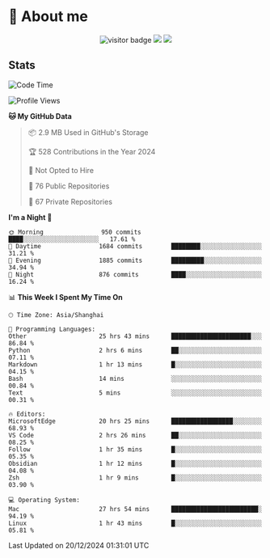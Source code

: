 <!-- ![](https://youpai.roccoshi.top/img/20200804214216.png) -->

# 🧐 About me
 
<p align="center">
<img src="https://visitor-badge.laobi.icu/badge?page_id=Lincest.Lincest&title=hits" alt="visitor badge"/>
<a href="mailto:imroccoshi@gmail.com"><img src="https://img.shields.io/badge/gmail-imroccoshi%40gmail.com-red"></a>
<a href="https://blog.roccoshi.top"><img src="https://img.shields.io/badge/blog-roccoshi-green"></a>
</p>

## Stats

<!--START_SECTION:waka-->
![Code Time](http://img.shields.io/badge/Code%20Time-1%2C812%20hrs%2047%20mins-blue)

![Profile Views](http://img.shields.io/badge/Profile%20Views-0-blue)

**🐱 My GitHub Data** 

> 📦 2.9 MB Used in GitHub's Storage 
 > 
> 🏆 528 Contributions in the Year 2024
 > 
> 🚫 Not Opted to Hire
 > 
> 📜 76 Public Repositories 
 > 
> 🔑 67 Private Repositories 
 > 
**I'm a Night 🦉** 

```text
🌞 Morning                950 commits         ████░░░░░░░░░░░░░░░░░░░░░   17.61 % 
🌆 Daytime                1684 commits        ████████░░░░░░░░░░░░░░░░░   31.21 % 
🌃 Evening                1885 commits        █████████░░░░░░░░░░░░░░░░   34.94 % 
🌙 Night                  876 commits         ████░░░░░░░░░░░░░░░░░░░░░   16.24 % 
```


📊 **This Week I Spent My Time On** 

```text
🕑︎ Time Zone: Asia/Shanghai

💬 Programming Languages: 
Other                    25 hrs 43 mins      ██████████████████████░░░   86.84 % 
Python                   2 hrs 6 mins        ██░░░░░░░░░░░░░░░░░░░░░░░   07.11 % 
Markdown                 1 hr 13 mins        █░░░░░░░░░░░░░░░░░░░░░░░░   04.15 % 
Bash                     14 mins             ░░░░░░░░░░░░░░░░░░░░░░░░░   00.84 % 
Text                     5 mins              ░░░░░░░░░░░░░░░░░░░░░░░░░   00.31 % 

🔥 Editors: 
MicrosoftEdge            20 hrs 25 mins      █████████████████░░░░░░░░   68.93 % 
VS Code                  2 hrs 26 mins       ██░░░░░░░░░░░░░░░░░░░░░░░   08.25 % 
Follow                   1 hr 35 mins        █░░░░░░░░░░░░░░░░░░░░░░░░   05.35 % 
Obsidian                 1 hr 12 mins        █░░░░░░░░░░░░░░░░░░░░░░░░   04.08 % 
Zsh                      1 hr 9 mins         █░░░░░░░░░░░░░░░░░░░░░░░░   03.90 % 

💻 Operating System: 
Mac                      27 hrs 54 mins      ████████████████████████░   94.19 % 
Linux                    1 hr 43 mins        █░░░░░░░░░░░░░░░░░░░░░░░░   05.81 % 
```


 Last Updated on 20/12/2024 01:31:01 UTC
<!--END_SECTION:waka-->


